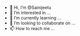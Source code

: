 - 👋 Hi, I’m @Sainijeetu
- 👀 I’m interested in ...
- 🌱 I’m currently learning ...
- 💞️ I’m looking to collaborate on ...
- 📫 How to reach me ...

<!---
Sainijeetu/Sainijeetu is a ✨ special ✨ repository because its `README.md` (this file) appears on your GitHub profile.
You can click the Preview link to take a look at your changes.
--->
